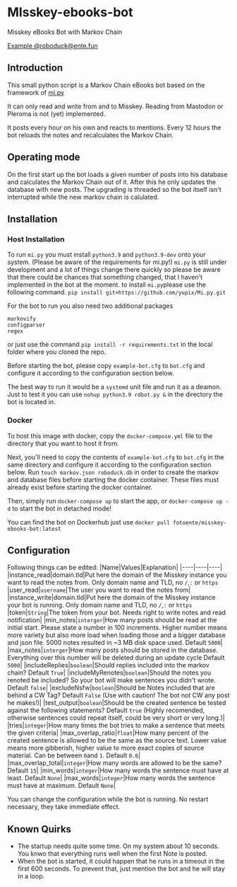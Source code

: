 # MIsskey-ebooks-bot
Misskey eBooks Bot with Markov Chain

[Example @roboduck@ente.fun](https://ente.fun/@roboduck)

## Introduction
This small python script is a Markov Chain eBooks bot based on the framework of [mi.py](https://github.com/yupix/Mi.py.git)

It can only read and write from and to Misskey. Reading from Mastodon or Pleroma is not (yet) implemented.

It posts every hour on his own and reacts to mentions. Every 12 hours the bot reloads the notes and recalculates the Markov Chain.

## Operating mode
On the first start up the bot loads a given number of posts into his database and calculates the Markov Chain out of it.
After this he only updates the database with new posts. The upgrading is threaded so the bot itself isn't interrupted while the new markov chain is calulated.

## Installation

### Host Installation
To run `mi.py` you must install `python3.9` and `python3.9-dev` onto your system. (Please be aware of the requirements for mi.py!)
`mi.py` is still under development and a lot of things change there quickly so please be aware that there could be chances that something changed, that I haven't implemented in the bot at the moment.
to install `mi.py`please use the following command.
`pip install git+https://github.com/yupix/Mi.py.git`

For the bot to run you also need two additional packages
```
markovify
configparser
regex
```

or just use the command `pip install -r requirements.txt` in the local folder where you cloned the repo.

Before starting the bot, please copy `example-bot.cfg` to `bot.cfg` and
configure it according to the configuration section below.

The best way to run it would be a `systemd` unit file and run it as a deamon.
Just to test it you can use `nohup python3.9 rdbot.py &` in the directory the bot is located in.

### Docker

To host this image with docker, copy the `docker-compose.yml` file to the directory that you want to host it from.

Next, you'll need to copy the contents of `example-bot.cfg` to `bot.cfg` in the
same directory and configure it according to the configuration section below.
Run `touch markov.json roboduck.db` in order to create the markov and database
files before starting the docker container. These files must already exist
before starting the docker container.

Then, simply run `docker-compose up` to start the app, or `docker-compose up -d`
to start the bot in detached mode!

You can find the bot on Dockerhub just use `docker pull fotoente/misskey-ebooks-bot:latest`

## Configuration
Following things can be edited:
|Name|Values|Explanation|
|----|----|----|
|instance_read|domain.tld|Put here the domain of the Misskey instance you want to read the notes from. Only domain name and TLD, no `/`,`:` or `https`
|user_read|`username`|The user you want to read the notes from|
|instance_write|domain.tld|Put here the domain of the Misskey instance your bot is running. Only domain name and TLD, no `/`,`:` or `https`
|token|`String`|The token from your bot. Needs right to write notes and read notification|
|min_notes|`interger`|How many posts should be read at the initial start. Please state a number in 100 increments. Higher number means more variety but also more load when loading those and a bigger database and json file. 5000 notes resulted in ~3 MB disk space used. Default `5000`|
|max_notes|`interger`|How many posts should be stored in the database. Everything over this number will be deleted during an update cycle Default `5000`|
|includeReplies|`boolean`|Should replies included into the markov chain? Default `True`|
|includeMyRenotes|`boolean`|Should the notes you renoted be included? So your bot will make sentences you didn't wrote. Default `false`|
|excludeNsfw|`boolean`|Should be Notes included that are behind a CW Tag? Default `False` (Use with caution! The bot not CW any post he makes!)|
|test_output|`boolean`|Should be the created sentence be tested against the following statements? Default `true` (Highly recomended, otherwise sentences could repeat itself, could be very short or very long.)|
|tries|`integer`|How many times the bot tries to make a sentence that meets the given criteria|
|max_overlap_ratio|`float`|How many percent of the created sentence is allowed to be the same as the source text. Lower value means more gibberish, higher value to more exact copies of source material. Can be between `0`and `1`. Default `0.6`|
|max_overlap_total|`integer`|How many words are allowed to be the same? Default `15`|
|min_words|`integer`|How many words the sentence must have at least. Default `None`|
|max_words|`integer`|How many words the sentence must have at maximum. Default `None`|

You can change the configuration while the bot is running. No restart necessary, they take immediate effect.

## Known Quirks
- The startup needs quite some time. On my system about 10 seconds. You knwo that everything runs well when the first Note is posted.
- When the bot is started, it could happen that he runs in a timeout in the first 600 seconds. To prevent that, just mention the bot and he will stay in a loop.
